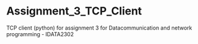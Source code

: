 # Assignment_3_TCP_Client
TCP client (python) for assignment 3 for Datacommunication and network programming  - IDATA2302
